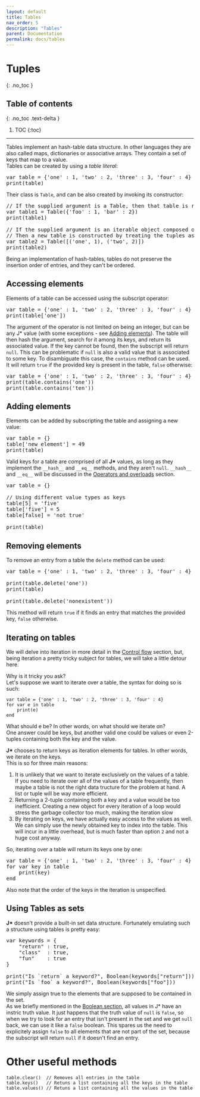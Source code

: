 ```yaml
---
layout: default
title: Tables
nav_order: 5
description: "Tables"
parent: Documentation
permalink: docs/tables
---
```


# Tuples
{: .no_toc }

## Table of contents
{: .no_toc .text-delta }

1. TOC
{:toc}

---

Tables implement an hash-table data structure. In other languages they are also called maps, 
dictionaries or associative arrays. They contain a set of keys that map to a value.  
Tables can be created by using a *table literal*:
<pre class='runnable-snippet'>
var table = {'one' : 1, 'two' : 2, 'three' : 3, 'four' : 4}
print(table)
</pre>

Their class is `Table`, and can be also created by invoking its constructor:
<pre class='runnable-snippet'>
// If the supplied argument is a Table, then that table is returned
var table1 = Table({'foo' : 1, 'bar' : 2})
print(table1)

// If the supplied argument is an iterable object composed of 2-tuples,
// Then a new table is constructed by treating the tuples as key-value pairs
var table2 = Table([('one', 1), ('two', 2)])
print(table2)
</pre>

Being an implementation of hash-tables, tables do not preserve the insertion order of entries,
and they can't be ordered.

## Accessing elements

Elements of a table can be accessed using the subscript operator:
<pre class='runnable-snippet'>
var table = {'one' : 1, 'two' : 2, 'three' : 3, 'four' : 4}
print(table['one'])
</pre>

The argument of the operator is not limited on being an integer, but can be any J* value (with some
exceptions - see [Adding elements](tables#adding-elements)). The table will then hash the argument,
search for it among its keys, and return its associated value. If the key cannot be found, then the
subscript will return `null`. This can be problematic if `null` is also a valid value that is
associated to some key. To disambiguate this case, the `contains` method can be used. It will return
`true` if the provided key is present in the table, `false` otherwise:
<pre class='runnable-snippet'>
var table = {'one' : 1, 'two' : 2, 'three' : 3, 'four' : 4}
print(table.contains('one'))
print(table.contains('ten'))
</pre>

## Adding elements

Elements can be added by subscripting the table and assigning a new value:
<pre class='runnable-snippet'>
var table = {}
table['new element'] = 49
print(table)
</pre>

Valid keys for a table are comprised of all **J\*** values, as long as they implement the `__hash__` 
and `__eq__` methods, and they aren't `null`. `__hash__` and `__eq__` will be discussed in the 
[Operators and overloads](operators-and-overloads) section.
<pre class='runnable-snippet'>
var table = {}

// Using different value types as keys 
table[5] = 'five'
table['five'] = 5
table[false] = 'not true'

print(table)
</pre>

## Removing elements

To remove an entry from a table the `delete` method can be used:
<pre class='runnable-snippet'>
var table = {'one' : 1, 'two' : 2, 'three' : 3, 'four' : 4}

print(table.delete('one'))
print(table)

print(table.delete('nonexistent'))
</pre>

This method will return `true` if it finds an entry that matches the provided key, `false`
otherwise.

## Iterating on tables

We will delve into iteration in more detail in the [Control flow](docs/control-flow) section, but,
being iteration a pretty tricky subject for tables, we will take a little detour here.

Why is it tricky you ask?  
Let's suppose we want to iterate over a table, the syntax for doing so is such:
```jstar
var table = {'one' : 1, 'two' : 2, 'three' : 3, 'four' : 4}
for var e in table
    print(e)
end
```

What should e be? In other words, on what should we iterate on?  
One answer could be keys, but another valid one could be values or even 2-tuples containing both
the key and the value.

**J\*** chooses to return keys as iteration elements for tables. In other words, we iterate on the 
keys.  
This is so for three main reasons:
 1. It is unlikely that we want to iterate exclusively on the values of a table. If you need to 
    iterate over all of the values of a table frequently, then maybe a table is not the right data 
    tructure for the problem at hand. A list or tuple will be way more efficient.
 2. Returning a 2-tuple containing both a key and a value would be too inefficient. Creating a new
    object for every iteration of a loop would stress the garbage collector too much, making the
    iteration slow 
 3. By iterating on keys, we have actually easy access to the values as well. We can simply use the
    newly obtained key to index into the table. This will incur in a little overhead, but is much
    faster than option `2` and not a huge cost anyway.

So, iterating over a table will return its keys one by one:
<pre class='runnable-snippet'>
var table = {'one' : 1, 'two' : 2, 'three' : 3, 'four' : 4}
for var key in table
    print(key)
end
</pre>

Also note that the order of the keys in the iteration is unspecified.


## Using Tables as sets

**J\*** doesn't provide a built-in set data structure. Fortunately emulating such a structure using
tables is pretty easy:
<pre class='runnable-snippet'>
var keywords = {
    "return" : true,
    "class"  : true,
    "fun"    : true
}

print("Is `return` a keyword?", Boolean(keywords["return"]))
print("Is `foo` a keyword?", Boolean(keywords["foo"]))
</pre>

We simply assign true to the elements that are supposed to be contained in the set.  
As we briefly mentioned in the [Boolean section](values-and-types#booleans), all values in J* have
an instric truth value. It just happens that the truth value of `null` is `false`, so when we try
to look for an entry that isn't present in the set and we get `null` back, we can use it like a
`false` boolean. This spares us the need to explicitely assign `false` to all elements that are
not part of the set, because the subscript will return `null` if it doesn't find an entry.

# Other useful methods
```jstar
table.clear()  // Removes all entries in the table
table.keys()   // Retuns a list containing all the keys in the table
table.values() // Retuns a list containing all the values in the table
```